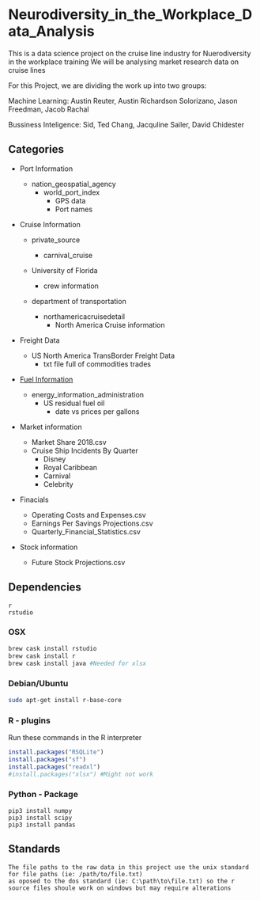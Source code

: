# Neurodiversity_in_the_Workplace_Data_Analysis
This is a data science project on the cruise line industry for Nuerodiversity in the workplace training
We will be analysing market research data on cruise lines

For this Project, we are dividing the work up into two groups:

Machine Learning: Austin Reuter, Austin Richardson Solorizano, Jason Freedman, Jacob Rachal

Bussiness Inteligence: Sid, Ted Chang, Jacquline Sailer, David Chidester

## Categories
* Port Information
  - nation_geospatial_agency
    + world_port_index
       * GPS data
       * Port names

* Cruise Information
  - private_source
      + carnival_cruise
      
  - University of Florida
      + crew information

  - department of transportation
      + northamericacruisedetail
         * North America Cruise information

* Freight Data
  - US North America TransBorder Freight Data
     + txt file full of commodities trades
      

* [Fuel Information](https://github.com/dchid/Neurodiversity_in_the_Workplace_Data_Analysis/blob/master/Fuel.md)
  - energy_information_administration
     + US residual fuel oil
        * date vs prices per gallons

* Market information
  - Market Share 2018.csv
  - Cruise Ship Incidents By Quarter
     + Disney
     + Royal Caribbean
     + Carnival
     + Celebrity

* Finacials
  - Operating Costs and Expenses.csv
  - Earnings Per Savings Projections.csv
  - Quarterly_Financial_Statistics.csv

* Stock information
  - Future Stock Projections.csv



## Dependencies
```
r
rstudio
```

### OSX
``` BASH
brew cask install rstudio
brew cask install r
brew cask install java #Needed for xlsx
```

### Debian/Ubuntu
``` BASH
sudo apt-get install r-base-core
```

### R - plugins
Run these commands in the R interpreter
``` R
install.packages("RSQLite")
install.packages("sf")
install.packages("readxl")
#install.packages("xlsx") #Might not work
```

### Python - Package
``` Python3
pip3 install numpy
pip3 install scipy
pip3 install pandas
```

## Standards
```
The file paths to the raw data in this project use the unix standard for file paths (ie: /path/to/file.txt)
as oposed to the dos standard (ie: C:\path\to\file.txt) so the r source files shoule work on windows but may require alterations
```
